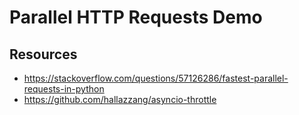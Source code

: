 # Parallel HTTP Requests Demo

## Resources

* https://stackoverflow.com/questions/57126286/fastest-parallel-requests-in-python
* https://github.com/hallazzang/asyncio-throttle